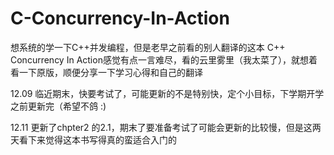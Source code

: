 # C-Concurrency-In-Action
想系统的学一下C++并发编程，但是老早之前看的别人翻译的这本 C++ Concurrency In Action感觉有点一言难尽，看的云里雾里（我太菜了），就想着看一下原版，顺便分享一下学习心得和自己的翻译

12.09
临近期末，快要考试了，可能更新的不是特别快，定个小目标，下学期开学之前更新完（希望不鸽 :)

12.11 更新了chpter2 的2.1，期末了要准备考试了可能会更新的比较慢，但是这两天看下来觉得这本书写得真的蛮适合入门的
